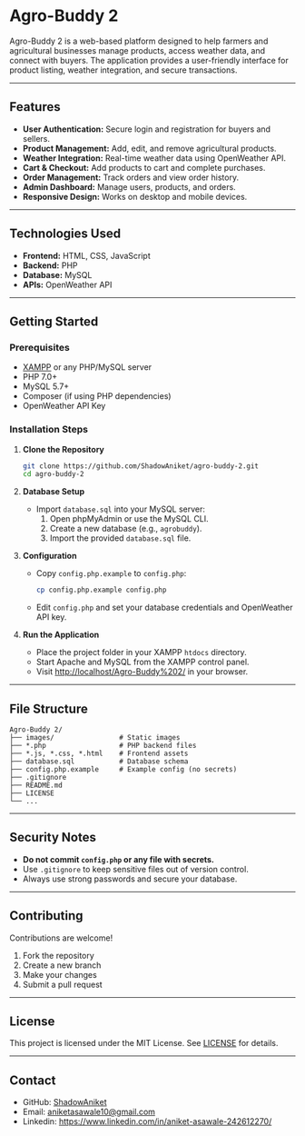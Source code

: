 # Agro-Buddy 2

Agro-Buddy 2 is a web-based platform designed to help farmers and agricultural businesses manage products, access weather data, and connect with buyers. The application provides a user-friendly interface for product listing, weather integration, and secure transactions.

---

## Features

- **User Authentication:** Secure login and registration for buyers and sellers.
- **Product Management:** Add, edit, and remove agricultural products.
- **Weather Integration:** Real-time weather data using OpenWeather API.
- **Cart & Checkout:** Add products to cart and complete purchases.
- **Order Management:** Track orders and view order history.
- **Admin Dashboard:** Manage users, products, and orders.
- **Responsive Design:** Works on desktop and mobile devices.

---

## Technologies Used

- **Frontend:** HTML, CSS, JavaScript
- **Backend:** PHP
- **Database:** MySQL
- **APIs:** OpenWeather API

---

## Getting Started

### Prerequisites

- [XAMPP](https://www.apachefriends.org/) or any PHP/MySQL server
- PHP 7.0+
- MySQL 5.7+
- Composer (if using PHP dependencies)
- OpenWeather API Key

### Installation Steps

1. **Clone the Repository**
   ```sh
   git clone https://github.com/ShadowAniket/agro-buddy-2.git
   cd agro-buddy-2
   ```

2. **Database Setup**
   - Import `database.sql` into your MySQL server:
     1. Open phpMyAdmin or use the MySQL CLI.
     2. Create a new database (e.g., `agrobuddy`).
     3. Import the provided `database.sql` file.

3. **Configuration**
   - Copy `config.php.example` to `config.php`:
     ```sh
     cp config.php.example config.php
     ```
   - Edit `config.php` and set your database credentials and OpenWeather API key.

4. **Run the Application**
   - Place the project folder in your XAMPP `htdocs` directory.
   - Start Apache and MySQL from the XAMPP control panel.
   - Visit [http://localhost/Agro-Buddy%202/](http://localhost/Agro-Buddy%202/) in your browser.

---

## File Structure

```
Agro-Buddy 2/
├── images/                # Static images
├── *.php                  # PHP backend files
├── *.js, *.css, *.html    # Frontend assets
├── database.sql           # Database schema
├── config.php.example     # Example config (no secrets)
├── .gitignore
├── README.md
├── LICENSE
└── ...
```

---

## Security Notes

- **Do not commit `config.php` or any file with secrets.**
- Use `.gitignore` to keep sensitive files out of version control.
- Always use strong passwords and secure your database.

---

## Contributing

Contributions are welcome!  
1. Fork the repository  
2. Create a new branch  
3. Make your changes  
4. Submit a pull request

---

## License

This project is licensed under the MIT License. See [LICENSE](LICENSE) for details.

---

## Contact

- GitHub: [ShadowAniket](https://github.com/ShadowAniket)
- Email: aniketasawale10@gmail.com
- Linkedin: https://www.linkedin.com/in/aniket-asawale-242612270/
